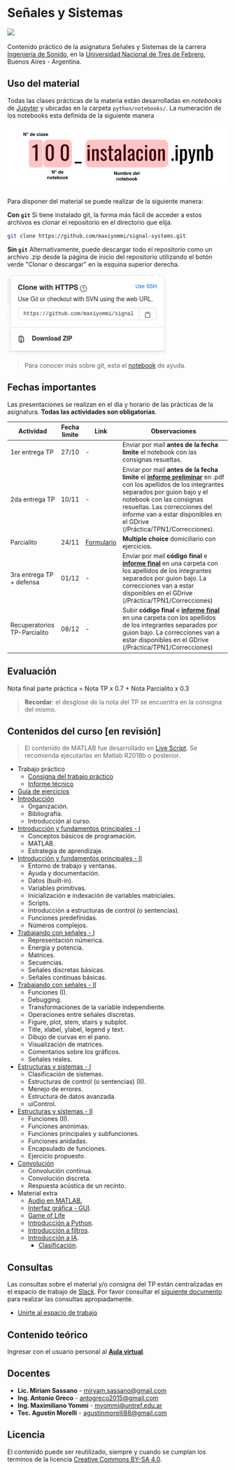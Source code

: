 # Señales y Sistemas

<img src="LogoPractica.png" class="center" width="300"/>

Contenido práctico de la asignatura Señales y Sistemas de la carrera [Ingeniería de Sonido](https://www.untref.edu.ar/carrera/ingenieria-de-sonido), en la [Universidad Nacional de Tres de Febrero](https://www.untref.edu.ar), Buenos Aires - Argentina.

## Uso del material

Todas las clases prácticas de la materia están desarrolladas en *notebooks* de [Jupyter](https://jupyter.org/) y ubicadas en la carpeta `python/notebooks/`. La numeración de los notebooks esta definida de la siguiente manera

![](python/img/notebook_indicador.png)

Para disponer del material se puede realizar de la siguiente manera:

**Con `git`**
Si tiene instalado git, la forma más fácil de acceder a estos archivos es clonar el repositorio en el directorio que elija.

``` bash
git clone https://github.com/maxiyommi/signal-systems.git
```

**Sin `git`**
Alternativamente, puede descargar todo el repositorio como un archivo .zip desde la página de inicio del repositorio utilizando el botón verde "Clonar o descargar" en la esquina superior derecha.

![](python/img/git_download.png)

> Para conocer más sobre git, esta el [notebook](pyhon/notebooks/102_intro_git.ipynb) de ayuda.

## Fechas importantes
Las presentaciones se realizan en el dia y horario de las prácticas de la asignatura. **Todas las actividades son obligatorias**.

| Actividad | Fecha limite | Link | Observaciones
| ---------- | ---- | ---- | --------- |
| 1er entrega TP | 27/10 | - | Enviar por mail **antes de la fecha limite** el notebook con las consignas resueltas. |
| 2da entrega TP | 10/11  | - |Enviar por mail **antes de la fecha limite** el [**informe preliminar**](TP/readme.md) en .pdf con los apellidos de los integrantes separados por guion bajo y el notebook con las consignas resueltas. Las correcciones del informe van a estar disponibles en el GDrive (/Práctica/TPN1/Correcciones). |
| Parcialito | 24/11 | [Formulario](https://forms.gle/FhRTqopTm7CvU4uk7)| **Multiple choice** domiciliario con ejercicios. |
| 3ra entrega TP + defensa | 01/12  |-| Enviar por mail **código final** e [**informe final**](TP/readme.md) en una carpeta con los apellidos de los integrantes separados por guion bajo. La correcciones van a estar disponibles en el GDrive (/Práctica/TPN1/Correcciones)|
| Recuperatorios TP-Parcialito  | 08/12  |-| Subir **código final** e [**informe final**](TP/readme.md)  en una carpeta con los apellidos de los integrantes separados por guion bajo. La correcciones van a estar disponibles en el GDrive (/Práctica/TPN1/Correcciones)|

## Evaluación
Nota final parte práctica = Nota TP x 0.7 + Nota Parcialito x 0.3

> **Recordar**: el desglose de la nota del TP se encuentra en la consigna del mismo.

## Contenidos del curso [en revisión]

> El contenido de MATLAB fue desarrollado en [Live Script](https://www.mathworks.com/help/matlab/matlab_prog/what-is-a-live-script-or-function.html). Se recomienda ejecutarlas en Matlab R2018b o posterior.

* Trabajo práctico
    * [Consigna del trabajo práctico](TP/consigna_TP.pdf)
    * [Informe técnico](TP/readme.md)
* [Guía de ejercicios](GUIA_DE_EJERCICIOS.pdf)
* [Introducción](https://docs.google.com/presentation/d/1Q6RibADuKiZLchEnXTh0p7nNUOu5mlpmg2WvxtS_pt0/edit?usp=sharing)
    * Organización.
    * Bibliografía.
    * Introducción al curso.
* [Introducción y fundamentos principales - I](01_Introduccion_y_fundamentos_principales/clase_01_a.pdf)
    * Conceptos básicos de programación.
    * MATLAB.
    * Estrategia de aprendizaje.
* [Introducción y fundamentos principales - II](01_Introduccion_y_fundamentos_principales/clase_01_b.pdf)
    * Entorno de trabajo y ventanas.
    * Ayuda y documentación.
    * Datos (built-in).
    * Variables primitivas.
    * Inicialización e indexación de variables matriciales.
    * Scripts.
    * Introducción a estructuras de control (o sentencias).
    * Funciones predefinidas.
    * Números complejos.
* [Trabajando con señales - I](02_Trabajando_con_señales/clase_02_a.pdf)
    * Representación númerica.
    * Energía y potencia.
    * Matrices.
    * Secuencias.
    * Señales discretas básicas.
    * Señales continuas básicas.
* [Trabajando con señales - II](02_Trabajando_con_señales/clase_02_b.pdf)
    * Funciones (I).
    * Debugging.
    * Transformaciones de la variable independiente.
    * Operaciones entre señales discretas.
    * Figure, plot, stem, stairs y subplot.
    * Title, xlabel, ylabel, legend y text.
    * Dibujo de curvas en el pano.
    * Visualización de matrices.
    * Comentarios sobre los gráficos.
    * Señales reales.
* [Estructuras y sistemas - I](03_Estructuras_y_sistemas/clase_03_a.pdf)
    * Clasificación de sistemas.
    * Estructuras de control (o sentencias) (II).
    * Menejo de errores.
    * Estructura de datos avanzada.
    * uiControl.
* [Estructuras y sistemas - II](03_Estructuras_y_sistemas/clase_03_b.pdf)
    * Funciones (II).
    * Funciones anónimas.
    * Funciones principales y subfunciones.
    * Funciones anidadas.
    * Encapsulado de funciones.
    * Ejercicio propuesto.
* [Convolución](04_Convolucion/clase_04.pdf)
    * Convolución continua.
    * Convolución discreta.
    * Respuesta acústica de un recinto.
* Material extra
    * [Audio en MATLAB.](Material_extra/Audio/LiveScript/ClaseEspecial_Audio.pdf)
    * [Interfaz gráfica - GUI](Material_extra/Gui/LiveScript/ClaseEspecial_UI.pdf).
    * [Game of Life](Material_extra/GameOfLife/gameOfLife.ipynb)
    * [Introducción a Python](https://github.com/infiniemlabs-acustica/python_introduccion).
    * [Introducción a filtros](Material_extra/Filtros/intro_filtros.ipynb).
    * [Introducción a IA](Material_extra/Intro_IA/1_Introducción_IA.pdf).
    	* [Clasificación](Material_extra/Intro_IA/2_Clasificacion.pdf).

## Consultas
Las consultas sobre el material y/o consigna del TP están centralizadas en el espacio de trabajo de [Slack](https://slack.com/intl/es-ar/). Por favor consultar el [siguiente documento](https://github.com/maxiyommi/signal-systems/blob/master/reglas_slack.md) para realizar las consultas apropiadamente.
* [Unirte al espacio de trabajo](https://join.slack.com/t/senalesysistemas/shared_invite/zt-h561cob9-aY4~y~k8FaOeZt1qNIr6JA)

## Contenido teórico
Ingresar con el usuario personal al [**Aula virtual**](https://untrefpresencial.educativa.org/).

## Docentes

* **Lic. Miriam Sassano** - miryam.sassano@gmail.com
* **Ing. Antonio Greco** - antogreco2015@gmail.com
* **Ing. Maximiliano Yommi** - myommi@untref.edu.ar
* **Tec. Agustín Morelli** - agustinmorelli88@gmail.com

## Licencia
El contenido puede ser reutilizado, siempre y cuando se cumplan los terminos de la licencia [Creative Commons BY-SA 4.0](https://creativecommons.org/licenses/by-sa/4.0/deed.es).
